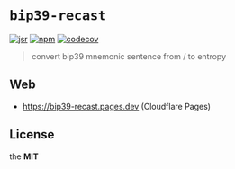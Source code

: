 # `bip39-recast`

[![jsr](https://jsr.io/badges/@key/bip39-recast)](https://jsr.io/@key/bip39-recast)
[![npm](https://badgen.net/npm/v/bip39-recast)](https://www.npmjs.com/package/bip39-recast)
[![codecov](https://codecov.io/gh/imcotton/at-key-bip39-recast/graph/badge.svg)](https://codecov.io/gh/imcotton/at-key-bip39-recast)

> convert bip39 mnemonic sentence from / to entropy





## Web

- https://bip39-recast.pages.dev (Cloudflare Pages)





## License

the **MIT**

